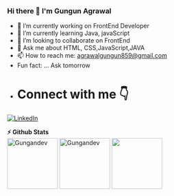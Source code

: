 ### Hi there 👋 I'm Gungun Agrawal

- 🔭 I’m currently working on FrontEnd Developer
- 🌱 I’m currently learning Java, javaScript
- 👯 I’m looking to collaborate on FrontEnd
- 💬 Ask me about HTML, CSS,JavaScript,JAVA
- 📫 How to reach me: agrawalgungun859@gmail.com
-  Fun fact: ... Ask tomorrow
-  # Connect with me 👇
<p float="left">
    <a href="https://www.linkedin.com/in/gungun-agrawal-6451362a9/" title="Redirect to LinkedIn" target="_blank">
    <img src="https://img.shields.io/badge/LinkedIn-0077B5?style=for-the-badge&logo=linkedin&logoColor=white" alt="LinkedIn" /></a>
    <a href= "https://www.hackerrank.com/profile/agrawalgungun859" title="Redirect to Hacker Rank" target="_blank">
    </a>

   </p>
  <summary><b>⚡ Github Stats</b></summary>
<img height="118em" src="https://github-readme-stats.vercel.app/api?username=Gungandev&theme=midnight-purple&show_icons=true&hide_border=true&count_private=true" alt="Gungandev" />
<img height="118em" src="https://github-readme-stats.vercel.app/api/top-langs/?username=Gungandev&theme=midnight-purple&show_icons=true&hide_border=true&layout=compact" alt="Gungandev"/>
<img height="118em" src="https://github-readme-streak-stats.herokuapp.com/?user=gungandev&theme=midnight-purple&hide_border=true"/>
</details>

